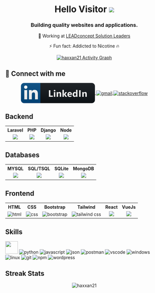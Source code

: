 <style>
.markdown-body table {
    margin: 0 auto;
 }
</style>
<h1 align="center">
  Hello Visitor
  <img src="https://media.giphy.com/media/hvRJCLFzcasrR4ia7z/giphy.gif" width="28">
</h1>

<h3 align="center">Building quality websites and applications. </h3>

<p align="center"> 💼 Working at <a href="https://leadconcept.com/">LEADconcept Solution Leaders</a> </p> 
<p align="center"> ⚡ Fun fact: Addicted to Nicotine 🔥</p>

<p align="center">
  <a href="https://github-readme-stats.vercel.app/api/top-langs/?username=haxxan21&theme=radical&langs_count=6&layout=compact"><img alt="haxxan21 Activity Graph" src="https://github-readme-stats.vercel.app/api/top-langs/?username=haxxan21&theme=radical&langs_count=6&layout=compact"></a>
 </p>
 
 <h2>🔌 Connect with me </h2>
 
 <p align="center">
  <a href="https://www.linkedin.com/in/tayyeb-hassan-45b17a110/">
    <img align="center" src="https://github.com/ryihan/ryihan-material/blob/main/Icon/linkedin.svg" alt="linkedin" />
  </a>
  <a href="mailto:malikhassan053@gmail.com">
    <img align="center" src="https://github.com/keikomori/icons-badges/blob/master/badges/Gmail/gmail.svg" alt="gmail" />
  </a>
  <a href="https://stackoverflow.com/users/9658195/hassan-malik">
    <img align="center" src="https://github.com/keikomori/icons-badges/blob/master/badges/Stackoverflow/stackoverflow.svg" alt="stackoverflow" />
  </a>
</p>

<h2> Backend </h2>

<table class="mx-0">
  <tr>
    <th align="center">Laravel</th>
    <th align="center">PHP</th>
    <th align="center">Django</th>
    <th align="center">Node</th>
  </tr>
  <tr>
    <td align="center">
      <img src="https://upload.wikimedia.org/wikipedia/commons/thumb/9/9a/Laravel.svg/1200px-Laravel.svg.png" height="60">
    </td>
    <td align="center">
      <img src="https://i0.wp.com/phpmagazine.net/wp-content/uploads/2020/09/php8.png?fit=420%2C206&ssl=1" height="60">
    </td>
    <td align="center">
      <img src="https://img.icons8.com/color/50/000000/django.png" height="60">
    </td> 
    <td align="center">
      <img src="https://img.icons8.com/color/48/000000/nodejs.png" height="60">
    </td>  
  </tr>
</table>

<h2> Databases </h2>

<table>
  <tr>
    <th align="center">MYSQL</th>
    <th align="center">SQL/TSQL</th>
    <th align="center">SQLite</th>
    <th align="center">MongoDB</th>
  </tr>
  <tr>
    <td align="center">
     <img src="https://img.icons8.com/color/48/000000/mysql-logo.png"/>
    </td>
    <td align="center">
     <img src="https://img.icons8.com/nolan/64/sql.png"/>
    </td>
    <td align="center">
      <img src="https://img.icons8.com/doodle/48/000000/feather.png"/>
    </td> 
    <td align="center">
     <img src="https://img.icons8.com/color/48/000000/mongodb.png"/>
    </td>  
  </tr>
</table>

<h2> Frontend </h2>

<table>
  <tr>
    <th align="center">HTML</th>
    <th align="center">CSS</th>
    <th align="center">Bootstrap</th>
    <th align="center">Tailwind</th>
    <th align="center">React</th>
    <th align="center">VueJs</th>
  </tr>
  <tr>
    <td align="center">
     <img src="https://img.icons8.com/nolan/64/html-5.png" alt="html" />
    </td>
    <td align="center">
     <img src="https://img.icons8.com/dusk/64/000000/css3.png" alt="css" />
    </td>
    <td align="center">
      <img src="https://img.icons8.com/color/48/000000/bootstrap.png" alt="bootstrap"/>
    </td> 
    <td align="center">
      <img src="https://tailwindcss.com/_next/static/media/tailwindcss-mark.cb8046c163f77190406dfbf4dec89848.svg" alt="tailwind css" />
    </td>  
    <td align="center">
      <img src="https://img.icons8.com/plasticine/48/000000/react.png"/>
    </td>
    <td align="center">
      <img src="https://img.icons8.com/color/48/000000/vue-js.png"/>
    </td>
  </tr>
</table>

<h2> Skills </h2>

<p>
  <span><img src="https://img.icons8.com/ios/50/000000/php-logo.png" width="40" height="40"></span>
  <span><img src="https://img.icons8.com/dusk/64/000000/python.png" width="40" height="40" alt="python"></span>
  <span><img src="https://img.icons8.com/dusk/64/000000/javascript.png" width="40" height="40" alt="javascript"></span>
  <span><img src="https://img.icons8.com/color/48/000000/json.png" width="40" height="40" alt="json"></span>
  <span><img src="https://img.icons8.com/dusk/64/000000/postman-api.png"  width="40" height="40" alt="postman"></span>
  <span><img src="https://github.com/keikomori/icons-badges/blob/master/icons/VSCode/vscode.svg" alt="vscode" width="40" height="40"></span>
  <span><img src="https://github.com/keikomori/icons-badges/blob/master/icons/Windows/windows.svg" alt="windows" width="40" height="40"></span>
  <span><img src="https://img.icons8.com/dusk/64/000000/linux.png" width="40" height="40" alt="linux"></span>
  <span><img src="https://github.com/keikomori/icons-badges/blob/master/icons/Git/git.svg" alt="git" width="40" height="40"alt="git"/></span>
  <span><img src="https://img.icons8.com/color/48/000000/npm.png" alt="npm" width="40" height="40"></span>
  <span><img src="https://github.com/keikomori/icons-badges/blob/master/icons/WordPress/wordpress.svg" alt="wordpress" width="40" height="40"/></span>
</p>

<h2>Streak Stats</h2>

<p align="center">
  <img src="http://github-readme-streak-stats.herokuapp.com?user=haxxan21&theme=dracula" alt="haxxan21" />
</p>
<!--
**haxxan21/haxxan21** is a ✨ _special_ ✨ repository because its `README.md` (this file) appears on your GitHub profile.

Here are some ideas to get you started:

- 🔭 I’m currently working on ...
- 🌱 I’m currently learning ...
- 👯 I’m looking to collaborate on ...
- 🤔 I’m looking for help with ...
- 💬 Ask me about ...
- 📫 How to reach me: ...
- 😄 Pronouns: ...
- ⚡ Fun fact: ...
-->
